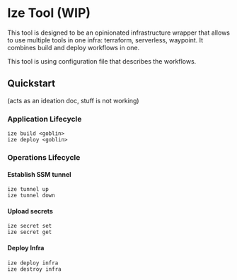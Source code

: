 # Ize Tool (WIP)

This tool is designed to be an opinionated infrastructure wrapper that allows to use multiple tools in one infra: terraform, serverless, waypoint. 
It combines build and deploy workflows in one.

This tool is using configuration file that describes the workflows.

## Quickstart
(acts as an ideation doc, stuff is not working)
### Application Lifecycle

```shell
ize build <goblin>
ize deploy <goblin>
```

### Operations Lifecycle
#### Establish SSM tunnel
```shell
ize tunnel up
ize tunnel down
```

#### Upload secrets
```shell
ize secret set
ize secret get
```

#### Deploy Infra
```shell
ize deploy infra
ize destroy infra
```